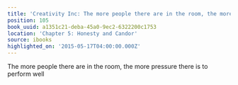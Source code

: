 ```yaml
---
title: 'Creativity Inc: The more people there are in the room, the more pressure the…'
position: 105
book_uuid: a1351c21-deba-45a0-9ec2-6322200c1753
location: 'Chapter 5: Honesty and Candor'
source: ibooks
highlighted_on: '2015-05-17T04:00:00.000Z'
---
```


The more people there are in the room, the more pressure there is to perform well